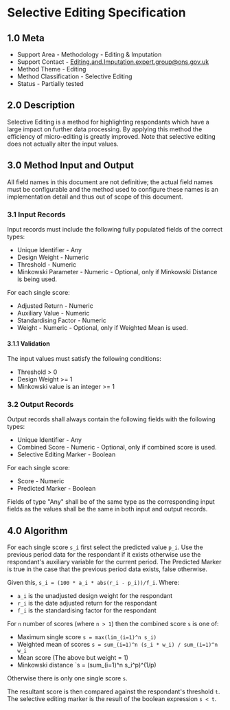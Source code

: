 # Selective Editing Specification

## 1.0 Meta

* Support Area - Methodology - Editing & Imputation
* Support Contact - <Editing.and.Imputation.expert.group@ons.gov.uk>
* Method Theme - Editing
* Method Classification - Selective Editing
* Status - Partially tested

## 2.0 Description

Selective Editing is a method for highlighting respondants which have a
large impact on further data processing. By applying this method the
efficiency of micro-editing is greatly improved. Note that selective editing
does not actually alter the input values.

## 3.0 Method Input and Output

All field names in this document are not definitive; the actual field names
must be configurable and the method used to configure these names is an
implementation detail and thus out of scope of this document.

### 3.1 Input Records

Input records must include the following fully populated fields of the correct
types:

* Unique Identifier - Any
* Design Weight - Numeric
* Threshold - Numeric
* Minkowski Parameter - Numeric - Optional, only if Minkowski Distance is
    being used.

For each single score:

* Adjusted Return - Numeric
* Auxiliary Value - Numeric
* Standardising Factor - Numeric
* Weight - Numeric - Optional, only if Weighted Mean is used.

#### 3.1.1 Validation

The input values must satisfy the following conditions:

* Threshold > 0
* Design Weight >= 1
* Minkowski value is an integer  >= 1

### 3.2 Output Records

Output records shall always contain the following fields with the following
types:

* Unique Identifier - Any
* Combined Score - Numeric - Optional, only if combined score is used.
* Selective Editing Marker - Boolean

For each single score:

* Score - Numeric
* Predicted Marker - Boolean

Fields of type "Any" shall be of the same type as the corresponding input
fields as the values shall be the same in both input and output records.

## 4.0 Algorithm

For each single score `s_i` first select the predicted value `p_i`. Use the
previous period data for the respondant if it exists otherwise use the
respondant's auxiliary variable for the current period. The Predicted Marker
is true in the case that the previous period data exists, false otherwise.

Given this, `s_i = (100 * a_i * abs(r_i - p_i))/f_i`.
Where:

* `a_i` is the unadjusted design weight for the respondant
* `r_i` is the date adjusted return for the respondant
* `f_i` is the standardising factor for the respondant

For `n` number of scores (where `n > 1`) then the combined score `s` is one of:

* Maximum single score `s = max(lim_(i=1)^n s_i)`
* Weighted mean of scores `s = sum_(i=1)^n (s_i * w_i) / sum_(i=1)^n w_i`
* Mean score (The above but weight = 1)
* Minkowski distance `s = (sum_(i=1)^n s_i^p)^(1/p)

Otherwise there is only one single score `s`.

The resultant score is then compared against the respondant's threshold `t`.
The selective editing marker is the result of the boolean expression `s < t`.
